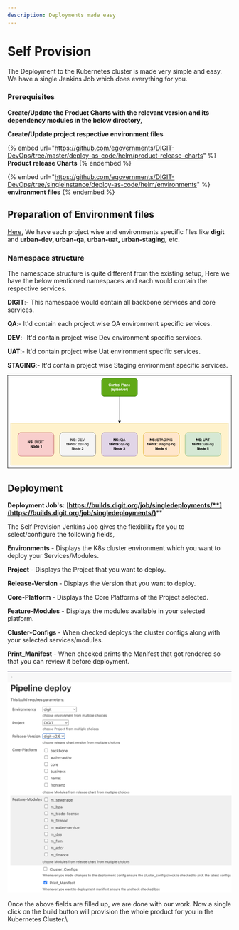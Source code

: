 ```yaml
---
description: Deployments made easy
---
```


# Self Provision

The Deployment to the Kubernetes cluster is made very simple and easy. We have a single Jenkins Job which does everything for you.&#x20;

### **Prerequisites**

**Create/Update the Product Charts with the relevant version and its dependency modules in the  below directory,**

**Create/Update project respective environment files**

{% embed url="https://github.com/egovernments/DIGIT-DevOps/tree/master/deploy-as-code/helm/product-release-charts" %}
**Product release Charts**&#x20;
{% endembed %}

{% embed url="https://github.com/egovernments/DIGIT-DevOps/tree/singleinstance/deploy-as-code/helm/environments" %}
**environment files**
{% endembed %}

## Preparation of Environment files

[Here](https://github.com/egovernments/DIGIT-DevOps/tree/singleinstance/deploy-as-code/helm/environments), We have each project wise and environments specific files like **digit** and **urban-dev, urban-qa, urban-uat, urban-staging,** etc.

### Namespace structure

The namespace structure is quite different from the existing setup, Here we have the below mentioned namespaces and each would contain the respective services.

**DIGIT**:- This namespace would contain all backbone services and core services.

**QA**:- It'd contain each project wise QA environment specific services.

**DEV**:- It'd contain project wise Dev environment specific services.

**UAT**:- It'd contain project wise Uat environment specific services.

**STAGING**:- It'd contain project wise Staging environment specific services.



![NameSpace Structure](<../.gitbook/assets/Untitled Diagram.drawio.png>)

## **Deployment**

**Deployment Job's:** [**https://builds.digit.org/job/singledeployments/**](https://builds.digit.org/job/singledeployments/)****

The Self Provision Jenkins Job gives the flexibility for you to select/configure the following fields,

**Environments** - Displays the K8s cluster environment which you want to deploy your Services/Modules.

**Project** - Displays the Project that you want to deploy.

**Release-Version** - Displays the Version that you want to deploy.

**Core-Platform** - Displays the Core Platforms of the Project selected.

**Feature-Modules** - Displays the modules available in your selected platform.

**Cluster-Configs** - When checked deploys the cluster configs along with your selected services/modules.

**Print\_Manifest** - When checked prints the Manifest that got rendered so that you can review it before deployment.

![Jenkins Self Provision Job](<../.gitbook/assets/Screenshot 2022-03-28 at 11.26.38 AM.png>)

Once the above fields are filled up, we are done with our work. Now a single click on the build button will provision the whole product for you in the Kubernetes Cluster.\
